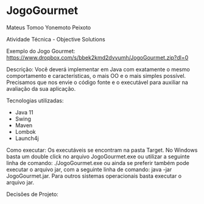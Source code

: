 # JogoGourmet

Mateus Tomoo Yonemoto Peixoto

Atividade Técnica - Objective Solutions

Exemplo do Jogo Gourmet: <https://www.dropbox.com/s/bbek2kmd2dvvumh/JogoGourmet.zip?dl=0>

Descrição: Você deverá implementar em Java com exatamente o mesmo comportamento e características, o mais OO e o mais simples possível. Precisamos que nos envie o código fonte e o executável para auxiliar na avaliação da sua aplicação.

Tecnologias utilizadas:
- Java 11
- Swing
- Maven
- Lombok
- Launch4j

Como executar:
Os executáveis se encontram na pasta Target. No Windows basta um double click no arquivo JogoGourmet.exe ou utilizar a seguinte linha de comando: ./JogoGourmet.exe ou ainda se preferir também pode executar o arquivo jar, com a seguinte linha de comando: java -jar JogoGourmet.jar. Para outros sistemas operacionais basta executar o arquivo jar.

Decisões de Projeto:
